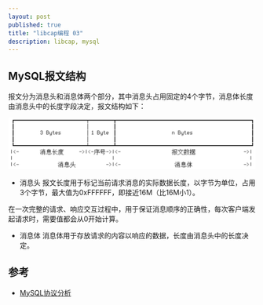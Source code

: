 ```yaml
---
layout: post
published: true
title: "libcap编程 03"
description: libcap, mysql
---
```

## MySQL报文结构
报文分为消息头和消息体两个部分，其中消息头占用固定的4个字节，消息体长度由消息头中的长度字段决定，报文结构如下：

![mysql_data_package](../../images/mysql_data_package.png)

- 消息头
报文长度用于标记当前请求消息的实际数据长度，以字节为单位，占用3个字节，最大值为0xFFFFFF，即接近16M（比16M小1）。

在一次完整的请求、响应交互过程中，用于保证消息顺序的正确性，每次客户端发起请求时，需要值都会从0开始计算。

- 消息体
消息体用于存放请求的内容以响应的数据，长度由消息头中的长度决定。




## 参考
- [MySQL协议分析](http://blog.csdn.net/wind520/article/details/43964821)
